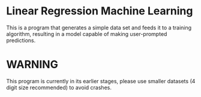 # Linear Regression Machine Learning
This is a program that generates a simple data set and feeds it to a training algorithm, resulting in a model capable of making user-prompted predictions.

# WARNING
This program is currently in its earlier stages, please use smaller datasets (4 digit size recommended) to avoid crashes.
